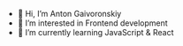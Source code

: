 - 👋 Hi, I’m Anton Gaivoronskiy
- 👀 I’m interested in Frontend development
- 🌱 I’m currently learning JavaScript & React


<!---
- 💞️ I’m looking to collaborate on ...
- 📫 How to reach me ...

Kukuvz/Kukuvz is a ✨ special ✨ repository because its `README.md` (this file) appears on your GitHub profile.
You can click the Preview link to take a look at your changes.
--->
